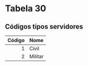 # Tabela 30
## Códigos tipos servidores

 | Código | Nome    |
 | -----: | :------ |
 | 1      | Civil   |
 | 2      | Militar |
